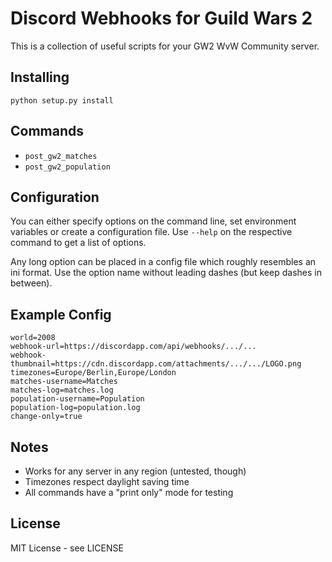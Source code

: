 
Discord Webhooks for Guild Wars 2
=================================

This is a collection of useful scripts for your GW2 WvW Community server.

Installing
----------

```
python setup.py install
```

Commands
--------

* `post_gw2_matches`
* `post_gw2_population`

Configuration
-------------

You can either specify options on the command line, set environment variables or
create a configuration file. Use `--help` on the respective command to get a
list of options.

Any long option can be placed in a config file which roughly resembles an ini
format. Use the option name without leading dashes (but keep dashes in between).

Example Config
--------------

```
world=2008
webhook-url=https://discordapp.com/api/webhooks/.../...
webhook-thumbnail=https://cdn.discordapp.com/attachments/.../.../LOGO.png
timezones=Europe/Berlin,Europe/London
matches-username=Matches
matches-log=matches.log
population-username=Population
population-log=population.log
change-only=true
```

Notes
-----

* Works for any server in any region (untested, though)
* Timezones respect daylight saving time
* All commands have a "print only" mode for testing

License
-------

MIT License - see LICENSE
